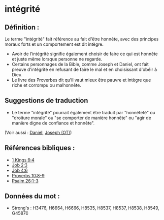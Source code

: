 # intégrité

## Définition :

Le terme "intégrité" fait référence au fait d'être honnête, avec des principes moraux forts et un comportement est dit intègre.

* Avoir de l'intégrité signifie également choisir de faire ce qui est honnête et juste même lorsque personne ne regarde.
* Certains personnages de la Bible, comme Joseph et Daniel, ont fait preuve d'intégrité en refusant de faire le mal et en choisissant d'obéir à Dieu.
* Le livre des Proverbes dit qu'il vaut mieux être pauvre et intègre que riche et corrompu ou malhonnête.

## Suggestions de traduction

* Le terme "intégrité" pourrait également être traduit par "honnêteté" ou "droiture morale" ou "se comporter de manière honnête" ou "agir de manière digne de confiance et honnête".

(Voir aussi : [Daniel](../names/daniel.md), [Joseph (OT)](../names/josephot.md))

## Références bibliques :

* [1 Kings 9:4](rc://en/tn/help/1ki/09/04)
* [Job 2:3](rc://en/tn/help/job/02/3)
* [Job 4:6](rc://en/tn/help/job/04/06)
* [Proverbs 10:8-9](rc://en/tn/help/pro/10/08)
* [Psalm 26:1-3](rc://en/tn/help/psa/026/001)

## Données du mot :

* Strong's : H3476, H6664, H6666, H8535, H8537, H8537, H8538, H8549, G45870
